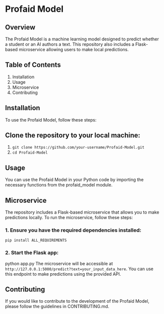 # Profaid Model

## Overview
The Profaid Model is a machine learning model designed to predict whether a student or an AI authors a text. This repository also includes a Flask-based microservice allowing users to make local predictions.

## Table of Contents
1. Installation
2. Usage
3. Microservice
4. Contributing

## Installation
To use the Profaid Model, follow these steps:

## Clone the repository to your local machine:
1. `git clone https://github.com/your-username/Profaid-Model.git`
2. `cd Profaid-Model`

## Usage
You can use the Profaid Model in your Python code by importing the necessary functions from the profaid_model module.

## Microservice
The repository includes a Flask-based microservice that allows you to make predictions locally. To run the microservice, follow these steps:

### 1. Ensure you have the required dependencies installed:
`pip install ALL_REQUIREMENTS`

### 2. Start the Flask app:
python app.py
The microservice will be accessible at `http://127.0.0.1:5000/predict?text=your_input_data_here`. You can use this endpoint to make predictions using the provided API.

## Contributing
If you would like to contribute to the development of the Profaid Model, please follow the guidelines in CONTRIBUTING.md.
